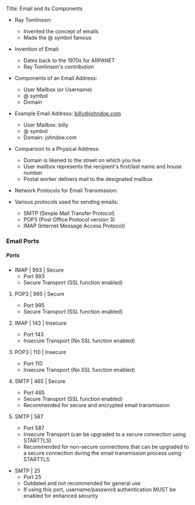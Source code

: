 Title: Email and its Components

- Ray Tomlinson:
  - Invented the concept of emails
  - Made the @ symbol famous

- Invention of Email:
  - Dates back to the 1970s for ARPANET
  - Ray Tomlinson's contribution

- Components of an Email Address:
	- User Mailbox (or Username)
	- @ symbol
	- Domain

- Example Email Address: billy@johndoe.com
	- User Mailbox: billy
	- @ symbol
	- Domain: johndoe.com

- Comparison to a Physical Address:
	- Domain is likened to the street on which you live
	- User mailbox represents the recipient's first/last name and house number
	- Postal worker delivers mail to the designated mailbox

- Network Protocols for Email Transmission:
- Various protocols used for sending emails:
  - SMTP (Simple Mail Transfer Protocol)
  - POP3 (Post Office Protocol version 3)
  - IMAP (Internet Message Access Protocol)

### Email Ports

##### Ports

- IMAP | 993 | Secure
	- Port 993
	- Secure Transport (SSL function enabled)

1. POP3 | 995 | Secure
   - Port 995
   - Secure Transport (SSL function enabled)

2. IMAP | 143 | Insecure
   - Port 143
   - Insecure Transport (No SSL function enabled)

3. POP3 | 110 | Insecure
   - Port 110
   - Insecure Transport (No SSL function enabled)

1. SMTP | 465 | Secure
   - Port 465
   - Secure Transport (SSL function enabled)
   - Recommended for secure and encrypted email transmission

2. SMTP | 587 
   - Port 587
   - Insecure Transport (can be upgraded to a secure connection using STARTTLS)
   - Recommended for non-secure connections that can be upgraded to a secure connection during the email transmission process using STARTTLS

- SMTP | 25 
	- Port 25
	- Outdated and not recommended for general use
	- If using this port, username/password authentication MUST be enabled for enhanced security



